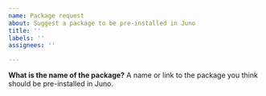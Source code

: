```yaml
---
name: Package request
about: Suggest a package to be pre-installed in Juno
title: ''
labels: ''
assignees: ''

---
```


**What is the name of the package?**
A name or link to the package you think should be pre-installed in Juno.
